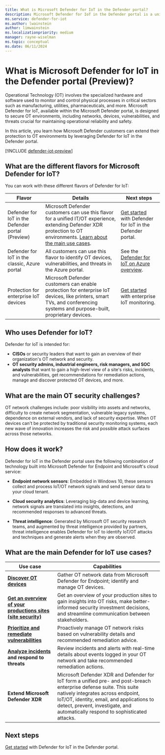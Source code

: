 ```yaml
---
title: What is Microsoft Defender for IoT in the Defender portal?
description: Microsoft Defender for IoT in the Defender portal is a unified security solution built specifically to identify IoT and OT devices, vulnerabilities, and threats.
ms.service: defender-for-iot
ms.author: lwainstein
author: limwainstein
ms.localizationpriority: medium
manager: rayne-wiselman
ms.topic: conceptual
ms.date: 06/11/2024
---
```


# What is Microsoft Defender for IoT in the Defender portal (Preview)?

Operational Technology (OT) involves the specialized hardware and software used to monitor and control physical processes in critical sectors such as manufacturing, utilities, pharmaceuticals, and more. Microsoft Defender for IoT, available within the Microsoft Defender portal, is designed to secure OT environments, including networks, devices, vulnerabilities, and threats crucial for maintaining operational reliability and safety.

In this article, you learn how Microsoft Defender customers can extend their protection to OT environments by leveraging Defender for IoT in the Defender portal.

[!INCLUDE [defender-iot-preview](../includes//defender-for-iot-defender-public-preview.md)]

## What are the different flavors for Microsoft Defender for IoT?

You can work with these different flavors of Defender for IoT:

|Flavor  |Details  |Next steps  |
|---------|---------|---------|
|Defender for IoT in the Defender portal (Preview)  |Microsoft Defender customers can use this flavor for a unified IT/OT experience, extending Defender XDR protection to OT environments. [Learn about the main use cases](#what-are-the-main-defender-for-iot-use-cases).  |[Get started](get-started.md) with Defender for IoT in the Defender portal. |
|Defender for IoT in the classic, Azure portal    |All customers can use this flavor to identify OT devices, vulnerabilities, and threats in the Azure portal.  |See the [Defender for IoT on Azure overview](/azure/defender-for-iot/organizations/overview).         |
|Protection for enterprise IoT devices     |Microsoft Defender customers can enable protection for enterprise IoT devices, like printers, smart TVs, and conferencing systems and purpose-built, proprietary devices. |[Get started](/azure/defender-for-iot/organizations/eiot-sensor) with enterprise IoT monitoring.         |

## Who uses Defender for IoT?

Defender for IoT is intended for:

- **CISOs** or security leaders that want to gain an overview of their organization's OT network and security.
- **OT security admins, industrial engineers, risk managers, and SOC analysts​** that want to gain a high-level view of a site's risks, incidents, and vulnerabilities, get recommendations for remediation actions, manage and discover protected OT devices, and more.

## What are the main OT security challenges?

OT network challenges include: poor visibility into assets and networks, difficulty to create network segmentation, vulnerable legacy systems, dependence on external vendors, and lack of security expertise. When OT devices can't be protected by traditional security monitoring systems, each new wave of innovation increases the risk and possible attack surfaces across those networks.

## How does it work?

Defender for IoT in the Defender portal uses the following combination of technology built into Microsoft Defender for Endpoint and Microsoft's cloud service:

- **Endpoint network sensors**: Embedded in Windows 10, these sensors collect and process IoT/OT network signals and send sensor data to your cloud tenant.

- **Cloud security analytics**: Leveraging big-data and device learning, network signals are translated into insights, detections, and recommended responses to advanced threats.

- **Threat intelligence**: Generated by Microsoft OT security research teams, and augmented by threat intelligence provided by partners, threat intelligence enables Defender for IoT to identify IoT/OT attacks and techniques and generate alerts when they are observed.

## What are the main Defender for IoT use cases?

|Use case  |Capabilities  |
|---------|---------|
|**[Discover OT devices](manage-devices-inventory.md)**     |Gather OT network data from Microsoft Defender for Endpoint; identify and  manage OT devices.  |
|**[Get an overview of your productions sites (site security)](site-security-overview.md)** |Get an overview of your production sites to gain insights into OT risks, make better-informed security investment decisions​, and streamline communication between stakeholders. |
|**[Prioritize and remediate vulnerabilities](prioritize-vulnerabilities.md)**     |Proactively manage OT network risks based on vulnerability details and recommended remediation advice.  |
|**[Analyze incidents](investigate-threats.md) and respond to threats**     |Review incidents and alerts with real-time details about events logged in your OT network and take recommended remediation actions. |
|**Extend Microsoft Defender XDR**     |Microsoft Defender XDR and Defender for IoT form a unified pre- and post-breach enterprise defense suite. This suite natively integrates across endpoint, IoT/OT, identity, email, and applications to detect, prevent, investigate, and automatically respond to sophisticated attacks. |

## Next steps

[Get started](get-started.md) with Defender for IoT in the Defender portal.
